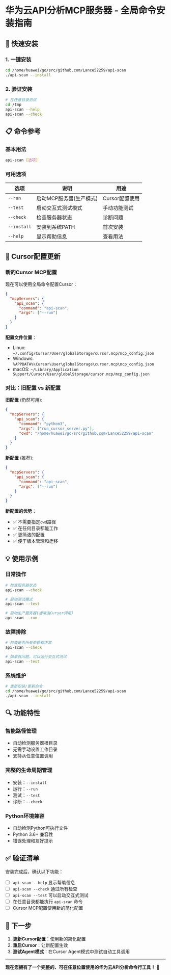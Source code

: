 # 华为云API分析MCP服务器 - 全局命令安装指南

## 🚀 快速安装

### 1. 一键安装
```bash
cd /home/huawei/go/src/github.com/Lance52259/api-scan
./api-scan --install
```

### 2. 验证安装
```bash
# 在任意目录测试
cd /tmp
api-scan --help
api-scan --check
```

## 📋 命令参考

### 基本用法
```bash
api-scan [选项]
```

### 可用选项

| 选项 | 说明 | 用途 |
|------|------|------|
| `--run` | 启动MCP服务器(生产模式) | Cursor配置使用 |
| `--test` | 启动交互式测试模式 | 手动功能测试 |
| `--check` | 检查服务器状态 | 诊断问题 |
| `--install` | 安装到系统PATH | 首次安装 |
| `--help` | 显示帮助信息 | 查看用法 |

## 🔧 Cursor配置更新

### 新的Cursor MCP配置
现在可以使用全局命令配置Cursor：

```json
{
  "mcpServers": {
    "api_scan": {
      "command": "api-scan",
      "args": ["--run"]
    }
  }
}
```

**配置文件位置**：
- Linux: `~/.config/Cursor/User/globalStorage/cursor.mcp/mcp_config.json`
- Windows: `%APPDATA%\Cursor\User\globalStorage\cursor.mcp\mcp_config.json`
- macOS: `~/Library/Application Support/Cursor/User/globalStorage/cursor.mcp/mcp_config.json`

### 对比：旧配置 vs 新配置

**旧配置** (仍然可用):
```json
{
  "mcpServers": {
    "api_scan": {
      "command": "python3",
      "args": ["run_cursor_server.py"],
      "cwd": "/home/huawei/go/src/github.com/Lance52259/api-scan"
    }
  }
}
```

**新配置** (推荐):
```json
{
  "mcpServers": {
    "api_scan": {
      "command": "api-scan",
      "args": ["--run"]
    }
  }
}
```

**新配置的优势**：
- ✅ 不需要指定`cwd`路径
- ✅ 在任何目录都能工作
- ✅ 更简洁的配置
- ✅ 便于版本管理和迁移

## 💡 使用示例

### 日常操作
```bash
# 检查服务器状态
api-scan --check

# 启动测试模式
api-scan --test

# 启动生产服务器(通常由Cursor调用)
api-scan --run
```

### 故障排除
```bash
# 检查是否所有依赖都正常
api-scan --check

# 如果有问题，可以运行交互式测试
api-scan --test
```

### 系统维护
```bash
# 重新安装/更新命令
cd /home/huawei/go/src/github.com/Lance52259/api-scan
./api-scan --install
```

## 🔍 功能特性

### 智能路径管理
- 自动检测服务器根目录
- 无需手动设置工作目录
- 支持从任意位置调用

### 完整的生命周期管理
- 安装：`--install`
- 运行：`--run`
- 测试：`--test`
- 诊断：`--check`

### Python环境兼容
- 自动检测Python可执行文件
- Python 3.6+ 兼容性
- 错误处理和友好提示

## ✅ 验证清单

安装完成后，确认以下功能：

- [ ] `api-scan --help` 显示帮助信息
- [ ] `api-scan --check` 通过所有检查
- [ ] `api-scan --test` 可以启动交互式测试
- [ ] 在任意目录都能执行 `api-scan` 命令
- [ ] Cursor MCP配置使用新的简化配置

## 🎯 下一步

1. **更新Cursor配置**：使用新的简化配置
2. **重启Cursor**：让新配置生效
3. **测试Agent模式**：在Cursor Agent模式中测试自动工具调用

---

**现在您拥有了一个完整的、可在任意位置使用的华为云API分析命令行工具！** 🎉
